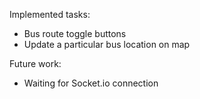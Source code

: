 Implemented tasks:
- Bus route toggle buttons
- Update a particular bus location on map

Future work:
- Waiting for Socket.io connection
